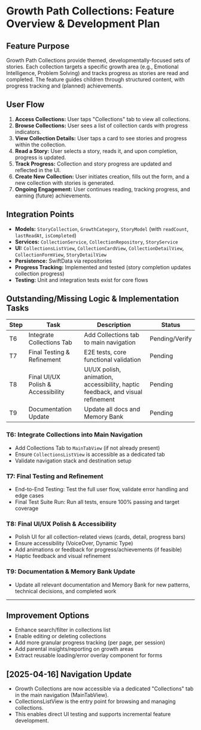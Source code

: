 # Growth Path Collections: Feature Overview & Development Plan

## Feature Purpose
Growth Path Collections provide themed, developmentally-focused sets of stories. Each collection targets a specific growth area (e.g., Emotional Intelligence, Problem Solving) and tracks progress as stories are read and completed. The feature guides children through structured content, with progress tracking and (planned) achievements.

## User Flow
1. **Access Collections:** User taps "Collections" tab to view all collections.
2. **Browse Collections:** User sees a list of collection cards with progress indicators.
3. **View Collection Details:** User taps a card to see stories and progress within the collection.
4. **Read a Story:** User selects a story, reads it, and upon completion, progress is updated.
5. **Track Progress:** Collection and story progress are updated and reflected in the UI.
6. **Create New Collection:** User initiates creation, fills out the form, and a new collection with stories is generated.
7. **Ongoing Engagement:** User continues reading, tracking progress, and earning (future) achievements.

## Integration Points
- **Models:** `StoryCollection`, `GrowthCategory`, `StoryModel` (with `readCount`, `lastReadAt`, `isCompleted`)
- **Services:** `CollectionService`, `CollectionRepository`, `StoryService`
- **UI:** `CollectionsListView`, `CollectionCardView`, `CollectionDetailView`, `CollectionFormView`, `StoryDetailView`
- **Persistence:** SwiftData via repositories
- **Progress Tracking:** Implemented and tested (story completion updates collection progress)
- **Testing:** Unit and integration tests exist for core flows

## Outstanding/Missing Logic & Implementation Tasks

| Step | Task                               | Description                                                                    | Status         |
| ---- | ---------------------------------- | ------------------------------------------------------------------------------ | -------------- |
| T6   | Integrate Collections Tab          | Add Collections tab to main navigation                                         | Pending/Verify |
| T7   | Final Testing & Refinement         | E2E tests, core functional validation                                          | Pending        |
| T8   | Final UI/UX Polish & Accessibility | UI/UX polish, animation, accessibility, haptic feedback, and visual refinement | Pending        |
| T9   | Documentation Update               | Update all docs and Memory Bank                                                | Pending        |

### T6: Integrate Collections into Main Navigation
- Add Collections Tab to `MainTabView` (if not already present)
- Ensure `CollectionsListView` is accessible as a dedicated tab
- Validate navigation stack and destination setup

### T7: Final Testing and Refinement
- End-to-End Testing: Test the full user flow, validate error handling and edge cases
- Final Test Suite Run: Run all tests, ensure 100% passing and target coverage

### T8: Final UI/UX Polish & Accessibility
- Polish UI for all collection-related views (cards, detail, progress bars)
- Ensure accessibility (VoiceOver, Dynamic Type)
- Add animations or feedback for progress/achievements (if feasible)
- Haptic feedback and visual refinement

### T9: Documentation & Memory Bank Update
- Update all relevant documentation and Memory Bank for new patterns, technical decisions, and completed work

---

## Improvement Options
- Enhance search/filter in collections list
- Enable editing or deleting collections
- Add more granular progress tracking (per page, per session)
- Add parental insights/reporting on growth areas
- Extract reusable loading/error overlay component for forms

## [2025-04-16] Navigation Update
- Growth Collections are now accessible via a dedicated "Collections" tab in the main navigation (MainTabView).
- CollectionsListView is the entry point for browsing and managing collections.
- This enables direct UI testing and supports incremental feature development. 
